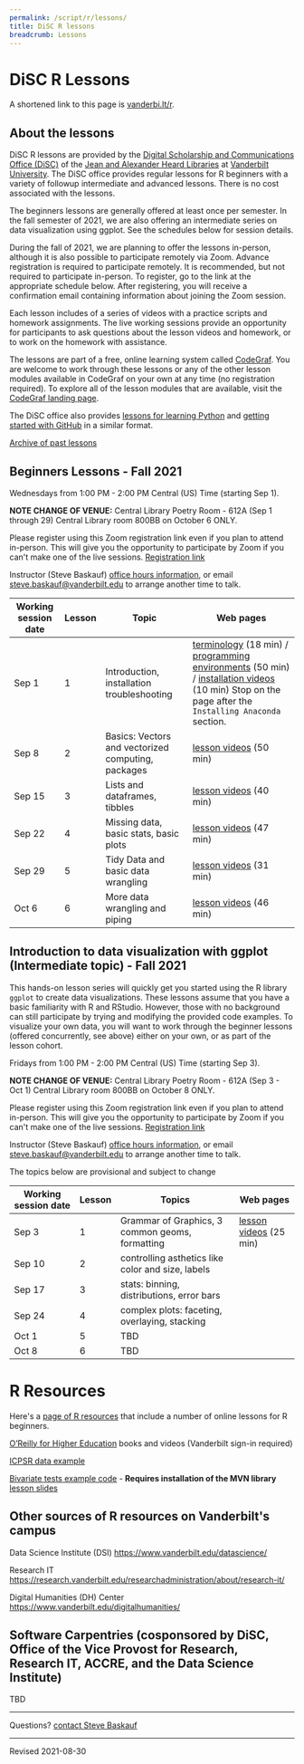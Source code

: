 ```yaml
---
permalink: /script/r/lessons/
title: DiSC R lessons
breadcrumb: Lessons
---
```


# DiSC R Lessons

A shortened link to this page is [vanderbi.lt/r](http://vanderbi.lt/r).

## About the lessons

DiSC R lessons are provided by the [Digital Scholarship and Communications Office (DiSC)](https://www.library.vanderbilt.edu/scholarly/) of the [Jean and Alexander Heard Libraries](https://www.library.vanderbilt.edu/) at [Vanderbilt University](https://www.vanderbilt.edu/).  The DiSC office provides regular lessons for R beginners with a variety of followup intermediate and advanced lessons.  There is no cost associated with the lessons.

The beginners lessons are generally offered at least once per semester.  In the fall semester of 2021, we are also offering an intermediate series on data visualization using ggplot. See the schedules below for session details.  

During the fall of 2021, we are planning to offer the lessons in-person, although it is also possible to participate remotely via Zoom. Advance registration is required to participate remotely. It is recommended, but not required to participate in-person. To register, go to the link at the appropriate schedule below. After registering, you will receive a confirmation email containing information about joining the Zoom session.

Each lesson includes of a series of videos with a practice scripts and homework assignments. The live working sessions provide an opportunity for participants to ask questions about the lesson videos and homework, or to work on the homework with assistance. 

The lessons are part of a free, online learning system called [CodeGraf](../../codegraf). You are welcome to work through these lessons or any of the other lesson modules available in CodeGraf on your own at any time (no registration required). To explore all of the lesson modules that are available, visit the [CodeGraf landing page](../../codegraf). 

The DiSC office also provides [lessons for learning Python](http://vanderbi.lt/py) and [getting started with GitHub](http://vanderbi.lt/github) in a similar format.

[Archive of past lessons](../archive/)


## Beginners Lessons - Fall 2021

Wednesdays from 1:00 PM - 2:00 PM Central (US) Time (starting Sep 1). 

**NOTE CHANGE OF VENUE:** Central Library Poetry Room - 612A (Sep 1 through 29)
Central Library room 800BB on October 6 ONLY.

Please register using this Zoom registration link even if you plan to attend in-person. This will give you the opportunity to participate by Zoom if you can't make one of the live sessions. [Registration link](https://vanderbilt.zoom.us/meeting/register/tJItd-CgrDMoE9M5guUCPfxagVl0QEl1QpnT)

Instructor (Steve Baskauf) [office hours information](https://www.library.vanderbilt.edu/disc/officehours), or email [steve.baskauf@vanderbilt.edu](mailto:steve.baskauf@vanderbilt.edu) to arrange another time to talk.

| Working session date | Lesson | Topic | Web pages |
|---|---|---|---|
| Sep 1 | 1 | Introduction, installation troubleshooting | [terminology](../../codegraf/001/) (18 min) / [programming environments](../../codegraf/002/) (50 min) / [installation videos](../../codegraf/003/) (10 min) Stop on the page after the `Installing Anaconda` section. |
| Sep 8 | 2 | Basics: Vectors and vectorized computing, packages | [lesson videos](../../codegraf/011/) (50 min) |
| Sep 15 | 3 | Lists and dataframes, tibbles | [lesson videos](../../codegraf/012/) (40 min) |
| Sep 22 | 4 | Missing data, basic stats, basic plots | [lesson videos](../../codegraf/013/) (47 min) |
| Sep 29 | 5 | Tidy Data and basic data wrangling | [lesson videos](../../codegraf/014a/) (31 min) |
| Oct 6 | 6 | More data wrangling and piping | [lesson videos](../../codegraf/014b/) (46 min)  |


## Introduction to data visualization with ggplot (Intermediate topic) - Fall 2021

This hands-on lesson series will quickly get you started using the R library `ggplot` to create data visualizations. These lessons assume that you have a basic familiarity with R and RStudio. However, those with no background can still participate by trying and modifying the provided code examples. To visualize your own data, you will want to work through the beginner lessons (offered concurrently, see above) either on your own, or as part of the lesson cohort. 

Fridays from 1:00 PM - 2:00 PM Central (US) Time (starting Sep 3). 

**NOTE CHANGE OF VENUE:** Central Library Poetry Room - 612A (Sep 3 - Oct 1)
Central Library room 800BB on October 8 ONLY.

Please register using this Zoom registration link even if you plan to attend in-person. This will give you the opportunity to participate by Zoom if you can't make one of the live sessions. [Registration link](https://vanderbilt.zoom.us/meeting/register/tJUuc-yorTsvGtBNHm9y74IFbHwTno6i2Zbo)

Instructor (Steve Baskauf) [office hours information](https://www.library.vanderbilt.edu/disc/officehours), or email [steve.baskauf@vanderbilt.edu](mailto:steve.baskauf@vanderbilt.edu) to arrange another time to talk.

The topics below are provisional and subject to change

| Working session date | Lesson | Topics | Web pages |
|---|---|---|---|
| Sep 3 | 1 | Grammar of Graphics, 3 common geoms, formatting | [lesson videos](../../codegraf/032/) (25 min) |
| Sep 10 | 2 | controlling asthetics like color and size, labels |  |
| Sep 17 | 3 | stats: binning, distributions, error bars |  |
| Sep 24 | 4 | complex plots: faceting, overlaying, stacking |  |
| Oct 1 | 5 | TBD |  |
| Oct 8 | 6 | TBD |  |


# R Resources

Here's a [page of R resources](../) that include a number of online lessons for R beginners.

[O’Reilly for Higher Education](http://www.library.vanderbilt.edu/eres?id=1676) books and videos (Vanderbilt sign-in required)

[ICPSR data example](../nlsaah/)

[Bivariate tests example code](https://github.com/HeardLibrary/digital-scholarship/blob/master/code/r/bivariate_tests_assumptions.R) - **Requires installation of the MVN library** [lesson slides](../presentations/bivariate-analysis.pdf)

## Other sources of R resources on Vanderbilt's campus

Data Science Institute (DSI) <https://www.vanderbilt.edu/datascience/>

Research IT <https://research.vanderbilt.edu/researchadministration/about/research-it/>

Digital Humanities (DH) Center <https://www.vanderbilt.edu/digitalhumanities/>

## Software Carpentries (cosponsored by DiSC, Office of the Vice Provost for Research, Research IT, ACCRE, and the Data Science Institute)

TBD

--------------------

Questions? [contact Steve Baskauf](mailto:steve.baskauf@vanderbilt.edu)

----
Revised 2021-08-30
